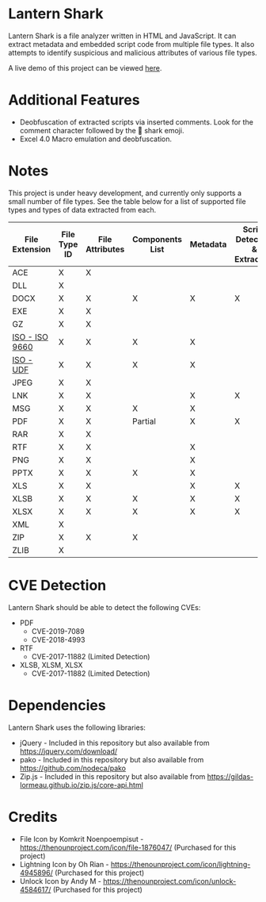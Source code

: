 # Lantern Shark
Lantern Shark is a file analyzer written in HTML and JavaScript. It can extract metadata and embedded script code from multiple file types. It also attempts to identify suspicious and malicious attributes of various file types.

A live demo of this project can be viewed [here](https://alecdhuse.github.io/Lantern-Shark/).

# Additional Features
  - Deobfuscation of extracted scripts via inserted comments. Look for the comment character followed by the 🦈 shark emoji.
  - Excel 4.0 Macro emulation and deobfuscation.

# Notes
This project is under heavy development, and currently only supports a small number of file types.
See the table below for a list of supported file types and types of data extracted from each.

| File Extension | File Type ID | File Attributes | Components List | Metadata | Script Detection & Extraction |
| -------------- | ------------ | --------------- | --------------- | -------- | ----------------------------- |
| ACE            | X            | X               |                 |          |                               |
| DLL            | X            |                 |                 |          |                               |
| DOCX           | X            | X               | X               | X        | X                             |
| EXE            | X            | X               |                 |          |                               |
| GZ             | X            | X               |                 |          |                               |
|[ISO - ISO 9660](https://github.com/alecdhuse/Lantern-Shark/wiki/ISO-9660)| X | X | X | X |                   |
|[ISO - UDF](https://github.com/alecdhuse/Lantern-Shark/wiki/Universal-Disk-Format)| X | X | X | X |           |
| JPEG           | X            | X               |                 |          |                               |
| LNK            | X            | X               |                 | X        | X                             |
| MSG            | X            | X               | X               | X        |                               |
| PDF            | X            | X               | Partial         | X        | X                             |
| RAR            | X            | X               |                 |          |                               |
| RTF            | X            | X               |                 | X        |                               |
| PNG            | X            | X               |                 | X        |                               |
| PPTX           | X            | X               | X               | X        |                               |
| XLS            | X            | X               |                 | X        | X                             |
| XLSB           | X            | X               | X               | X        | X                             |
| XLSX           | X            | X               | X               | X        | X                             |
| XML            | X            |                 |                 |          |                               |
| ZIP            | X            | X               | X               |          |                               |
| ZLIB           | X            |                 |                 |          |                               |

# CVE Detection
Lantern Shark should be able to detect the following CVEs:

- PDF
  - CVE-2019-7089
  - CVE-2018-4993
- RTF
  - CVE-2017-11882 (Limited Detection)
- XLSB, XLSM, XLSX
  - CVE-2017-11882 (Limited Detection)

# Dependencies
Lantern Shark uses the following libraries:
- jQuery - Included in this repository but also available from https://jquery.com/download/
- pako - Included in this repository but also available from https://github.com/nodeca/pako
- Zip.js - Included in this repository but also available from https://gildas-lormeau.github.io/zip.js/core-api.html


# Credits
- File Icon by Komkrit Noenpoempisut - https://thenounproject.com/icon/file-1876047/ (Purchased for this project)
- Lightning Icon by Oh Rian - https://thenounproject.com/icon/lightning-4945896/ (Purchased for this project)
- Unlock Icon by Andy M - https://thenounproject.com/icon/unlock-4584617/ (Purchased for this project)
